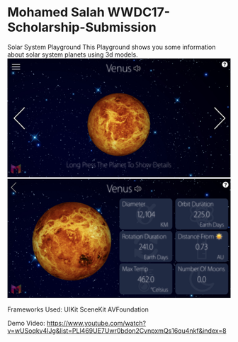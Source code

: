 # Mohamed Salah WWDC17-Scholarship-Submission
Solar System Playground
This Playground shows you some information about solar system planets using 3d models.
![screenshot1](screenshot1.png)
![screenshot2](screenshot2.png)

Frameworks Used:
UIKit
SceneKit
AVFoundation

Demo Video: https://www.youtube.com/watch?v=wUSoqkv4IJg&list=PLl469UE7Uwr0bdon2CvnpxmQs16qu4nkf&index=8
